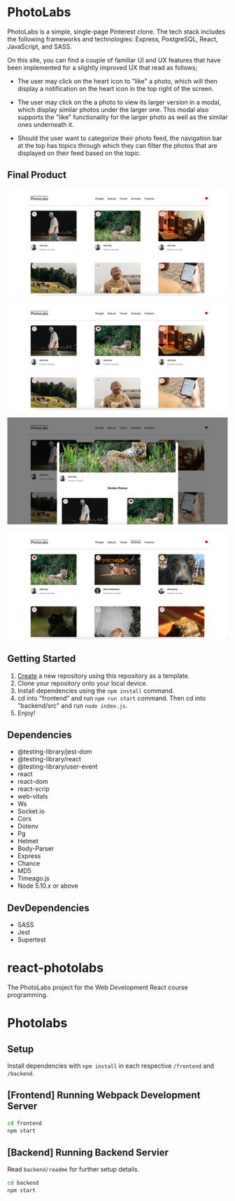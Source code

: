 # PhotoLabs

PhotoLabs is a simple, single-page Pinterest clone. The tech stack includes the following frameworks and technologies: Express, PostgreSQL, React, JavaScript, and SASS.

On this site, you can find a couple of familiar UI and UX features that have been implemented for a slightly improved UX that read as follows;

- The user may click on the heart icon to "like" a photo, which will then display a notification on the heart icon in the top right of the screen.

- The user may click on the a photo to view its larger version in a modal, which display similar photos under the larger one. This modal also supports the "like" functionality for the larger photo as well as the similar ones underneath it.

- Should the user want to categorize their photo feed, the navigation bar at the top has topics through which they can filter the photos that are displayed on their feed based on the topic. 

## Final Product

!["Screenshot of PhotoLabs page"](https://github.com/Xanadude2112/PhotoLabs/blob/main/frontend/docs/home.png)

!["Screenshot of PhotoLabs page "like" photo functionality"](https://github.com/Xanadude2112/PhotoLabs/blob/main/frontend/docs/like.png)

!["Screenshot of PhotoLabs page modal functionality with similar photos"](https://github.com/Xanadude2112/PhotoLabs/blob/main/frontend/docs/modal.png)

!["Screenshot of PhotoLabs topics filter functionality"](https://github.com/Xanadude2112/PhotoLabs/blob/main/frontend/docs/topic.png)

## Getting Started

1. [Create](https://docs.github.com/en/repositories/creating-and-managing-repositories/creating-a-repository-from-a-template) a new repository using this repository as a template.
2. Clone your repository onto your local device.
3. Install dependencies using the `npm install` command.
4. cd into "frontend" and run `npm run start` command. Then cd into "backend/src" and run `node index.js`.
5. Enjoy!

## Dependencies

- @testing-library/jest-dom
- @testing-library/react
- @testing-library/user-event
- react
- react-dom
- react-scrip
- web-vitals
- Ws
- Socket.io
- Cors
- Dotenv
- Pg
- Helmet
- Body-Parser
- Express
- Chance
- MD5
- Timeago.js
- Node 5.10.x or above

## DevDependencies

- SASS
- Jest
- Supertest




# react-photolabs
The PhotoLabs project for the Web Development React course programming.

# Photolabs

## Setup

Install dependencies with `npm install` in each respective `/frontend` and `/backend`.

## [Frontend] Running Webpack Development Server

```sh
cd frontend
npm start
```

## [Backend] Running Backend Servier

Read `backend/readme` for further setup details.

```sh
cd backend
npm start
```
